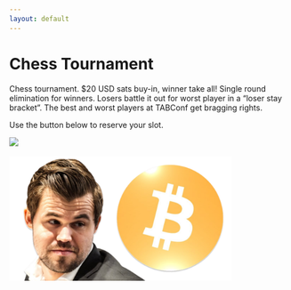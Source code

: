 ```yaml
---
layout: default
---
```


# Chess Tournament

Chess tournament. $20 USD sats buy-in, winner take all! Single round elimination for winners. 
Losers battle it out for worst player in a “loser stay bracket”. The best and worst players at TABConf get bragging rights.

Use the button below to reserve your slot.

<a href="https://checkout.opennode.com/p/8f82e010-b7b7-4425-99ac-4f10502a89c0" target="_blank"><img style="width:200px;" src="https://app.opennode.com/pay-with-bitcoin.svg"/></a>

<img align="center" width="400" src="assets/img/web/chess.png"><br>

